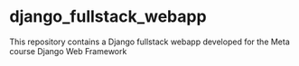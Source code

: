 # django_fullstack_webapp
This repository contains a Django fullstack webapp developed for the Meta course Django Web Framework
